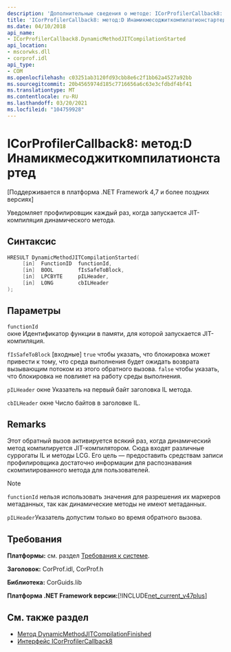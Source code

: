 ```yaml
---
description: 'Дополнительные сведения о методе: ICorProfilerCallback8::D Инамикмесоджиткомпилатионстартед'
title: 'ICorProfilerCallback8: метод:D Инамикмесоджиткомпилатионстартед'
ms.date: 04/10/2018
api_name:
- ICorProfilerCallback8.DynamicMethodJITCompilationStarted
api_location:
- mscorwks.dll
- corprof.idl
api_type:
- COM
ms.openlocfilehash: c03251ab3120fd93cbb8e6c2f1bb62a4527a92bb
ms.sourcegitcommit: 20b4565974d185c7716656a6c63e3cfdbdf4bf41
ms.translationtype: MT
ms.contentlocale: ru-RU
ms.lasthandoff: 03/20/2021
ms.locfileid: "104759928"
---
```

# <a name="icorprofilercallback8dynamicmethodjitcompilationstarted-method"></a>ICorProfilerCallback8: метод:D Инамикмесоджиткомпилатионстартед

[Поддерживается в платформа .NET Framework 4,7 и более поздних версиях]  
  
Уведомляет профилировщик каждый раз, когда запускается JIT-компиляция динамического метода.  
  
## <a name="syntax"></a>Синтаксис  
  
```cpp  
HRESULT DynamicMethodJITCompilationStarted(  
     [in]  FunctionID  functionId,
     [in]  BOOL        fIsSafeToBlock,
     [in]  LPCBYTE     pILHeader,
     [in]  LONG        cbILHeader
);  
```  
  
## <a name="parameters"></a>Параметры  

`functionId`  
окне Идентификатор функции в памяти, для которой запускается JIT-компиляция.

`fIsSafeToBlock` [входные] `true` чтобы указать, что блокировка может привести к тому, что среда выполнения будет ожидать возврата вызывающим потоком из этого обратного вызова. `false` чтобы указать, что блокировка не повлияет на работу среды выполнения.  

`pILHeader` окне Указатель на первый байт заголовка IL метода.

`cbILHeader` окне Число байтов в заголовке IL.

## <a name="remarks"></a>Remarks  

Этот обратный вызов активируется всякий раз, когда динамический метод компилируется JIT-компилятором. Сюда входят различные суррогаты IL и методы LCG. Его цель — предоставить средствам записи профилировщика достаточно информации для распознавания скомпилированного метода для пользователей.

> [!NOTE]
> `functionId` нельзя использовать значения для разрешения их маркеров метаданных, так как динамические методы не имеют метаданных.

`pILHeader`Указатель допустим только во время обратного вызова.

## <a name="requirements"></a>Требования  

 **Платформы:** см. раздел [Требования к системе](../../get-started/system-requirements.md).  
  
 **Заголовок:** CorProf.idl, CorProf.h  
  
 **Библиотека:** CorGuids.lib  
  
 **Платформа .NET Framework версии:**[!INCLUDE[net_current_v47plus](../../../../includes/net-current-v47plus.md)]  
  
## <a name="see-also"></a>См. также раздел

- [Метод DynamicMethodJITCompilationFinished](icorprofilercallback8-dynamicmethodjitcompilationfinished-method.md)
- [Интерфейс ICorProfilerCallback8](icorprofilercallback8-interface.md)
